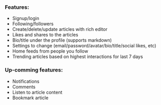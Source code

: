 ### Features:

- Signup/login
- Following/followers
- Create/delete/update articles with rich editor
- Likes and shares to the articles
- Bio/title under the profile (supports markdown)
- Settings to change (email/password/avatar/bio/title/social likes, etc)
- Home feeds from people you follow
- Trending articles based on highest interactions for last 7 days

### Up-comming features:

- Notifications
- Comments
- Listen to article content
- Bookmark article
